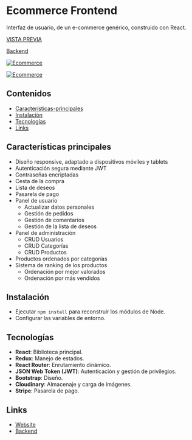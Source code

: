 # Ecommerce Frontend

Interfaz de usuario, de un e-commerce genérico, construido con React.

[VISTA PREVIA](https://ecommerce-carlosbarondev.onrender.com/)

[Backend](https://github.com/carlosbarondev/ecommerce-backend)

[![Ecommerce](https://res.cloudinary.com/dyi0p8m1g/image/upload/v1646494792/ecommerce/principal_zjvrx0.png)](https://ecommerce-carlosbarondev.herokuapp.com/)

[![Ecommerce](https://res.cloudinary.com/dyi0p8m1g/image/upload/v1646494792/ecommerce/admin_z4pykd.png)](https://ecommerce-carlosbarondev.herokuapp.com/)

## Contenidos

- [Características-principales](#Características-principales)
- [Instalación](#Instalación)
- [Tecnologías](#Tecnologías)
- [Links](#Links)

## Características principales

* Diseño responsive, adaptado a dispositivos móviles  y tablets
* Autenticación segura mediante JWT
* Contraseñas encriptadas
* Cesta de la compra
* Lista de deseos
* Pasarela de pago
* Panel de usuario
    - Actualizar datos personales
    - Gestión de pedidos
    - Gestión de comentarios
    - Gestión de la lista de deseos
* Panel de administración
    - CRUD Usuarios
    - CRUD Categorías
    - CRUD Productos
* Productos ordenados por categorías
* Sistema de ranking de los productos
    - Ordenación por mejor valorados
    - Ordenación por más vendidos

## Instalación

* Ejecutar `npm install` para reconstruir los módulos de Node.
* Configurar las variables de entorno.

## Tecnologías

* **React**: Biblioteca principal.
* **Redux**: Manejo de estados.
* **React Router**: Enrutamiento dinámico.
* **JSON Web Token (JWT)**: Autenticación y gestión de privilegios.
* **Bootstrap**: Diseño.
* **Cloudinary**: Almacenaje y carga de imágenes.
* **Stripe**: Pasarela de pago.

## Links

* [Website](https://ecommerce-carlosbarondev.onrender.com/)
* [Backend](https://github.com/carlosbarondev/ecommerce-backend)